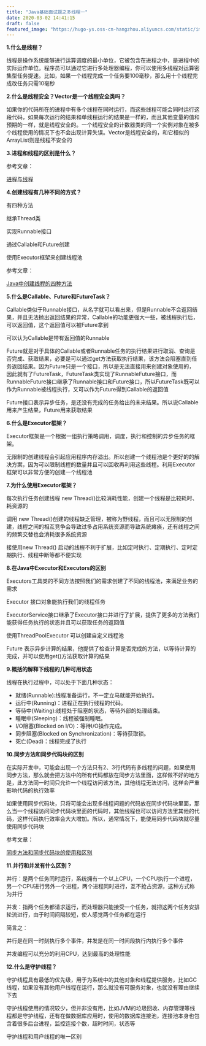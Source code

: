 ```yaml
---
title: "Java基础面试题之多线程一"
date: 2020-03-02 14:41:15
draft: false
featured_image: "https://hugo-ys.oss-cn-hangzhou.aliyuncs.com/static/img/java.png"
---
```

**1.什么是线程？**

线程是操作系统能够进行运算调度的最小单位，它被包含在进程之中，是进程中的实际运作单位。程序员可以通过它进行多处理器编程，你可以使用多线程对运算密集型任务提速。比如，如果一个线程完成一个任务要100毫秒，那么用十个线程完成改任务只需10毫秒

**2.什么是线程安全？Vector是一个线程安全类吗？**

如果你的代码所在的进程中有多个线程在同时运行，而这些线程可能会同时运行这段代码，如果每次运行的结果和单线程运行的结果是一样的，而且其他变量的值和预期的一样，就是线程安全的。一个线程安全的计数器类的同一个实例对象在被多个线程使用的情况下也不会出现计算失误。Vector是线程安全的，和它相似的ArrayList则是线程不安全的

**3.进程和线程的区别是什么？**

参考文章：

[进程与线程](https://blog.csdn.net/ys_230014/article/details/87979093)

**4.创建线程有几种不同的方式？**

有四种方法

继承Thread类

实现Runnable接口

通过Callable和Future创建

使用Executor框架来创建线程池

参考文章：

[Java中创建线程的四种方法](https://blog.csdn.net/ys_230014/article/details/88062484)

**5.什么是Callable、Future和FutureTask？**

Callable类似于Runnable接口，从名字就可以看出来，但是Runnable不会返回结果，并且无法抛出返回结果的异常，Callable的功能更强大一些，被线程执行后，可以返回值，这个返回值可以被Future拿到

可以认为Callable是带有返回值的Runnable

Future就是对于具体的Callable或者Runnable任务的执行结果进行取消、查询是否完成、获取结果，必要是可以通过get方法获取执行结果，该方法会阻塞直到任务返回结果。因为Future只是一个接口，所以是无法直接用来创建对象使用的，因此就有了FutureTask，FutureTask类实现了RunnableFuture接口，而RunnableFuture接口继承了Runnable接口和Future接口，所以FutureTask既可以作为Runnable被线程执行，又可以作为Future得到Callable的返回值

Future接口表示异步任务，是还没有完成的任务给出的未来结果。所以说Callable用来产生结果，Future用来获取结果

**6.什么是Executor框架？**

Executor框架是一个根据一组执行策略调用，调度，执行和控制的异步任务的框架。

无限制的创建线程会引起应用程序内存溢出。所以创建一个线程池是个更好的的解决方案，因为可以限制线程的数量并且可以回收再利用这些线程。利用Executor框架可以非常方便的创建一个线程池

**7.为什么使用Executor框架？**

每次执行任务创建线程 new Thread()比较消耗性能，创建一个线程是比较耗时、耗资源的

调用 new Thread()创建的线程缺乏管理，被称为野线程，而且可以无限制的创建，线程之间的相互竞争会导致过多占用系统资源而导致系统瘫痪，还有线程之间的频繁交替也会消耗很多系统资源

接使用new Thread() 启动的线程不利于扩展，比如定时执行、定期执行、定时定期执行、线程中断等都不便实现

**8.在Java中Executor和Executors的区别**

Executors工具类的不同方法按照我们的需求创建了不同的线程池，来满足业务的需求

Executor 接口对象能执行我们的线程任务

ExecutorService接口继承了Executor接口并进行了扩展，提供了更多的方法我们能获得任务执行的状态并且可以获取任务的返回值

使用ThreadPoolExecutor 可以创建自定义线程池

Future 表示异步计算的结果，他提供了检查计算是否完成的方法，以等待计算的完成，并可以使用get()方法获取计算的结果

**9.概括的解释下线程的几种可用状态**

线程在执行过程中，可以处于下面几种状态：

* 就绪(Runnable):线程准备运行，不一定立马就能开始执行。
* 运行中(Running)：进程正在执行线程的代码。
* 等待中(Waiting):线程处于阻塞的状态，等待外部的处理结束。
* 睡眠中(Sleeping)：线程被强制睡眠。
* I/O阻塞(Blocked on I/O)：等待I/O操作完成。
* 同步阻塞(Blocked on Synchronization)：等待获取锁。
* 死亡(Dead)：线程完成了执行

**10.同步方法和同步代码块的区别**

在实际开发中，可能会出现一个方法只有2、3行代码有多线程的问题，如果使用同步方法，那么就会把方法中的所有代码都放在同步方法里面，这样做不好的地方是，此方法同一时间只允许一个线程访问该方法，其他线程无法访问，这样会严重影响代码的执行效率

如果使用同步代码块，只将可能会出现多线程问题的代码放在同步代码块里面，那么当一个线程访问同步代码块里面的代码时，其他线程也可以访问方法里其他的代码，这样代码执行效率会大大增加。所以，通常情况下，能使用同步代码块就尽量使用同步代码块

参考文章：

[同步方法和同步代码块的使用和区别](https://blog.csdn.net/sinat_38142087/article/details/84342149)

**11.并行和并发有什么区别？**

并行：是两个任务同时运行，系统拥有一个以上CPU，一个CPU执行一个进程，另一个CPU进行另外一个进程，两个进程同时进行，互不抢占资源，这种方式称为并行

并发：指两个任务都请求运行，而处理器只能接受一个任务，就把这两个任务安排轮流进行，由于时间间隔较短，使人感觉两个任务都在运行

简言之：

并行是在同一时刻执行多个事件，并发是在同一时间段执行内执行多个事件

并发编程可以充分的利用CPU，达到最高的处理性能

**12.什么是守护线程？**

守护线程具有最低的优先级，用于为系统中的其他对象和线程提供服务，比如GC线程，如果没有其他用户线程在运行，那么就没有可服务对象，也就没有理由继续下去

守护线程使用的情况较少，但并非没有用，比如JVM的垃圾回收、内存管理等线程都是守护线程，还有在做数据库应用时，使用的数据库连接池，连接池本身也包含着很多后台进程，监控连接个数，超时时间，状态等

守护线程和用户线程的唯一区别